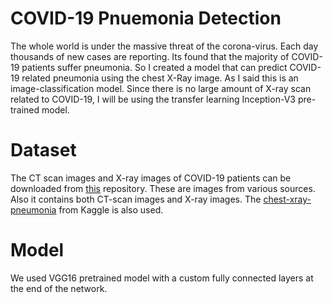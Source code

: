 # COVID-19 Pnuemonia Detection
The whole world is under the massive threat of the corona-virus. Each day thousands of new cases are reporting. Its found that the majority of COVID-19 patients suffer pneumonia. So I created a model that can predict COVID-19 related pneumonia using the chest X-Ray image. 
As I said this is an image-classification model. Since there is no large amount of X-ray scan related to COVID-19, I will be using the transfer learning Inception-V3 pre-trained model.

# Dataset
The CT scan images and X-ray images of COVID-19 patients can be downloaded from [this](https://github.com/ieee8023/covid-chestxray-dataset) repository. These are images from various sources. Also it contains both CT-scan images and X-ray images. The [chest-xray-pneumonia](https://www.kaggle.com/paultimothymooney/chest-xray-pneumonia) from Kaggle is also used.

# Model
We used VGG16 pretrained model with a custom fully connected layers at the end of the network.
